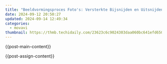 ```yaml
---
title: "Beeldvormingsproces Foto's: Versterkte Bijsnijden en Uitsnijden Oplossingen Met Movavi - Vlaamse Visuele Kennisverzameling"
date: 2024-09-12 20:50:27
updated: 2024-09-14 12:49:34
categories:
  - movavi
thumbnail: https://thmb.techidaily.com/23623c6c9024303daa060bc641efd6507d7732a1f03e792453593b70b3bd6c06.jpg
---
```


{{post-main-content}}

<ins class="adsbygoogle"
     style="display:block"
     data-ad-format="autorelaxed"
     data-ad-client="ca-pub-7571918770474297"
     data-ad-slot="1223367746"></ins>

{{post-assign-content}}

<ins class="adsbygoogle"
     style="display:block"
     data-ad-client="ca-pub-7571918770474297"
     data-ad-slot="8358498916"
     data-ad-format="auto"
     data-full-width-responsive="true"></ins>
